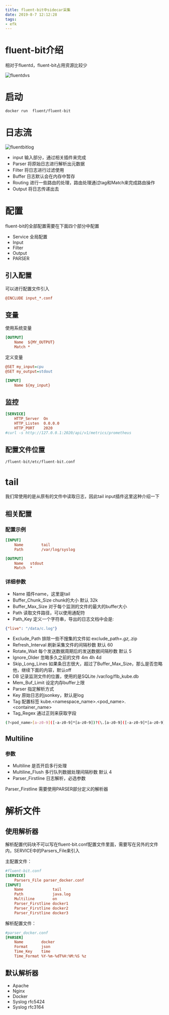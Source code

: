 ```yaml
---
title: fluent-bit中sidecar采集
date: 2019-8-7 12:12:28
tags:
- efk
---
```


# fluent-bit介绍

相对于fluentd，fluent-bit占用资源比较少

![fluentdvs](https://qiniu.li-rui.top/fluentdvs.png)

<!--more-->

# 启动

```bash
docker run  fluent/fluent-bit 
```

# 日志流

![fluentbitlog](https://qiniu.li-rui.top/fluentbitlog.png)

- input 输入部分，通过相关插件来完成
- Parser 将原始日志进行解析出元数据
- Filter 将日志进行过滤使用
- Buffer 日志默认会在内存中暂存
- Routing 进行一些路由的处理，路由处理通过tag和Match来完成路由操作
- Output 将日志传递出去


# 配置

fluent-bit的全部配置需要在下面四个部分中配置

- Service 全局配置
- Input
- Filter
- Output
- PARSER

## 引入配置

可以进行配置文件引入

```ini
@INCLUDE input_*.conf
```

## 变量

使用系统变量

```ini
[OUTPUT]
    Name  ${MY_OUTPUT}
    Match *
```

定义变量

```ini
@SET my_input=cpu
@SET my_output=stdout

[INPUT]
    Name ${my_input}
```

## 监控

```ini
[SERVICE]
    HTTP_Server  On
    HTTP_Listen  0.0.0.0
    HTTP_PORT    2020
#curl -s http://127.0.0.1:2020/api/v1/metrics/prometheus
```

## 配置文件位置

```bash
/fluent-bit/etc/fluent-bit.conf
```

# tail

我们常使用的是从原有的文件中读取日志，因此tail input插件这里这种介绍一下

## 相关配置

### 配置示例

```ini
[INPUT]
    Name        tail
    Path        /var/log/syslog

[OUTPUT]
    Name   stdout
    Match  *
```

### 详细参数

- Name 插件name，这里是tail
- Buffer_Chunk_Size chunk的大小 默认 32k
- Buffer_Max_Size 对于每个监测的文件的最大的buffer大小
- Path 读取文件路径，可以使用通配符
- Path_Key 定义一个字符串，导出的日志文档中会是:

```json
{"live": "/data/c.log"}
```

- Exclude_Path 排除一些不搜集的文件如 exclude_path=*.gz,*.zip
- Refresh_Interval 刷新采集文件的间隔秒数 默认 60
- Rotate_Wait 每个发送数据周期后的发送数据间隔秒数 默认 5
- Ignore_Older 忽略多久之前的文件 4m 4h 4d
- Skip_Long_Lines 如果条日志很大，超过了Buffer_Max_Size，那么是否忽略他，继续下面的内容，默认off
- DB 记录监测文件的位置，使用的是SQLite  /var/log/flb_kube.db 
- Mem_Buf_Limit 设定内存buffer上限
- Parser 指定解析方式
- Key 原始日志的jsonkey，默认是log
- Tag 配置标签 kube.<namespace_name>.<pod_name>.<container_name>
- Tag_Regex 通过正则来获取字段 

```bash
(?<pod_name>[a-z0-9]([-a-z0-9]*[a-z0-9])?(\.[a-z0-9]([-a-z0-9]*[a-z0-9])?)*)_(?<namespace_name>[^_]+)_(?<container_name>.+)-
```

## Multiline

### 参数

- Multiline 是否开启多行处理
- Multiline_Flush 多行队列数据处理间隔秒数 默认 4
- Parser_Firstline 日志解析，必选参数

Parser_Firstline 需要使用PARSER部分定义的解析器

# 解析文件

## 使用解析器

解析配置代码块不可以写在fluent-bit.conf配置文件里面，需要写在另外的文件内，SERVICE中的Parsers_File来引入

主配置文件：

```ini
#fluent-bit.conf
[SERVICE]
    Parsers_File parser_docker.conf
[INPUT]
    Name             tail
    Path             java.log
    Multiline        on
    Parser_Firstline docker1
    Parser_Firstline docker2
    Parser_Firstline docker3
```
解析配置文件：

```ini
#parser_docker.conf
[PARSER]
    Name        docker
    Format      json
    Time_Key    time
    Time_Format %Y-%m-%dT%H:%M:%S %z
```

## 默认解析器

- Apache
- Nginx
- Docker
- Syslog rfc5424
- Syslog rfc3164


